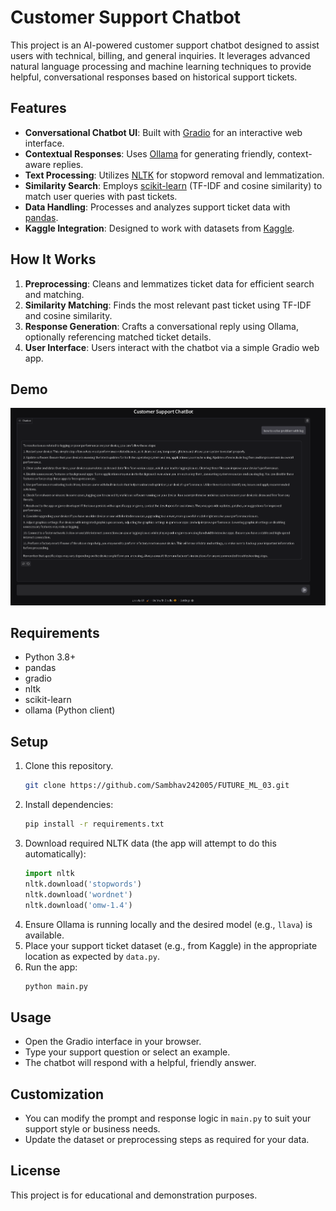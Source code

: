 # Customer Support Chatbot

This project is an AI-powered customer support chatbot designed to assist users with technical, billing, and general inquiries. It leverages advanced natural language processing and machine learning techniques to provide helpful, conversational responses based on historical support tickets.

## Features
- **Conversational Chatbot UI**: Built with [Gradio](https://gradio.app/) for an interactive web interface.
- **Contextual Responses**: Uses [Ollama](https://ollama.com/) for generating friendly, context-aware replies.
- **Text Processing**: Utilizes [NLTK](https://www.nltk.org/) for stopword removal and lemmatization.
- **Similarity Search**: Employs [scikit-learn](https://scikit-learn.org/) (TF-IDF and cosine similarity) to match user queries with past tickets.
- **Data Handling**: Processes and analyzes support ticket data with [pandas](https://pandas.pydata.org/).
- **Kaggle Integration**: Designed to work with datasets from [Kaggle](https://www.kaggle.com/).

## How It Works
1. **Preprocessing**: Cleans and lemmatizes ticket data for efficient search and matching.
2. **Similarity Matching**: Finds the most relevant past ticket using TF-IDF and cosine similarity.
3. **Response Generation**: Crafts a conversational reply using Ollama, optionally referencing matched ticket details.
4. **User Interface**: Users interact with the chatbot via a simple Gradio web app.

## Demo

![Chatbot Demo](assets/demo1.png)

## Requirements
- Python 3.8+
- pandas
- gradio
- nltk
- scikit-learn
- ollama (Python client)

## Setup
1. Clone this repository.
   ```bash
   git clone https://github.com/Sambhav242005/FUTURE_ML_03.git
   ```
2. Install dependencies:
   ```bash
   pip install -r requirements.txt
   ```
3. Download required NLTK data (the app will attempt to do this automatically):
   ```python
   import nltk
   nltk.download('stopwords')
   nltk.download('wordnet')
   nltk.download('omw-1.4')
   ```
4. Ensure Ollama is running locally and the desired model (e.g., `llava`) is available.
5. Place your support ticket dataset (e.g., from Kaggle) in the appropriate location as expected by `data.py`.
6. Run the app:
   ```bash
   python main.py
   ```

## Usage
- Open the Gradio interface in your browser.
- Type your support question or select an example.
- The chatbot will respond with a helpful, friendly answer.

## Customization
- You can modify the prompt and response logic in `main.py` to suit your support style or business needs.
- Update the dataset or preprocessing steps as required for your data.

## License
This project is for educational and demonstration purposes.

